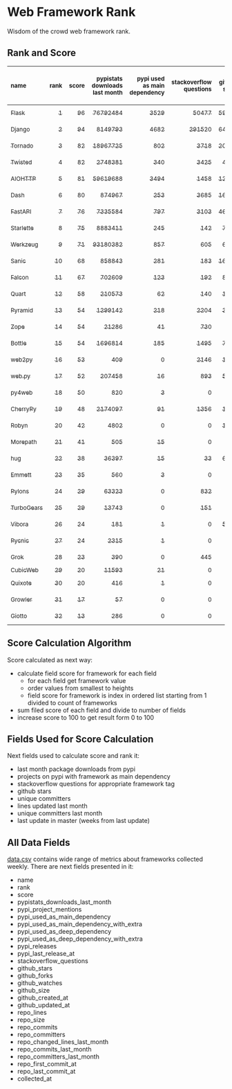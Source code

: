 # Web Framework Rank
Wisdom of the crowd web framework rank.

## Rank and Score
<sub>name</sub> | <sub>rank</sub> | <sub>score</sub> | <sub>pypistats downloads last month</sub> | <sub>pypi used as main dependency</sub> | <sub>stackoverflow questions</sub> | <sub>github stars</sub> | <sub>repo unique committers</sub> | <sub>repo changed lines last month</sub> | <sub>repo unique committers last month</sub> | <sub>repo last commit</sub>
:--- | ---: | ---: | ---: | ---: | ---: | ---: | ---: | ---: | ---: | ---:
[<sub>Flask</sub>](https://github.com/pallets/flask "first commit: 2010-04-06; uses: Werkzeug") | [<sub>1</sub>](# "▲ +1 last week") | [<sub>96</sub>](# "▲ +4 last week") | [<sub>76792484</sub>](# "  #2 in pypistats downloads last month +6.2% last week") | [<sub>3529</sub>](# "  #2 in pypi used as main dependency +0.46% last week") | [<sub>50477</sub>](# "  #2 in stackoverflow questions +0.15% last week") | [<sub>59227</sub>](# "  #2 in github stars +0.11% last week") | [<sub>798</sub>](# "  #2 in repo unique committers +0.5% last week") | [<sub>5851</sub>](# "▲ #4 in repo changed lines last month +100.51% last week") | [<sub>11</sub>](# "▲ #2 in repo unique committers last month +10.0% last week") | [<sub>2022-06-11</sub>](# "▲ #1 in repo last commit 1 week ago")
[<sub>Django</sub>](https://github.com/django/django "first commit: 2005-07-13") | [<sub>2</sub>](# "▼ -1 last week") | [<sub>94</sub>](# "▼ +0 last week") | [<sub>8149793</sub>](# "  #6 in pypistats downloads last month +3.15% last week") | [<sub>4682</sub>](# "  #1 in pypi used as main dependency +0.09% last week") | [<sub>291520</sub>](# "  #1 in stackoverflow questions +0.14% last week") | [<sub>64534</sub>](# "  #1 in github stars +0.15% last week") | [<sub>2701</sub>](# "  #1 in repo unique committers +0.04% last week") | [<sub>4414</sub>](# "▼ #6 in repo changed lines last month -28.53% last week") | [<sub>33</sub>](# "▲ #1 in repo unique committers last month -15.38% last week") | [<sub>2022-06-09</sub>](# "▼ #5 in repo last commit 1 week ago")
[<sub>Tornado</sub>](https://github.com/tornadoweb/tornado "first commit: 2009-09-09") | [<sub>3</sub>](# "  +0 last week") | [<sub>82</sub>](# "  -3 last week") | [<sub>18967725</sub>](# "  #4 in pypistats downloads last month +1.43% last week") | [<sub>802</sub>](# "  #5 in pypi used as main dependency +0.5% last week") | [<sub>3718</sub>](# "  #3 in stackoverflow questions +0.0% last week") | [<sub>20570</sub>](# "  #4 in github stars +0.03% last week") | [<sub>438</sub>](# "  #5 in repo unique committers +0.0% last week") | [<sub>2064</sub>](# "  #7 in repo changed lines last month +47.85% last week") | [<sub>1</sub>](# "▼ #16 in repo unique committers last month +0.0% last week") | [<sub>2022-06-10</sub>](# "▼ #5 in repo last commit 1 week ago")
[<sub>Twisted</sub>](https://github.com/twisted/twisted "first commit: 2001-07-09") | [<sub>4</sub>](# "▲ +3 last week") | [<sub>82</sub>](# "▲ +5 last week") | [<sub>2748381</sub>](# "  #8 in pypistats downloads last month +4.05% last week") | [<sub>340</sub>](# "  #7 in pypi used as main dependency +0.0% last week") | [<sub>3425</sub>](# "  #5 in stackoverflow questions -0.06% last week") | [<sub>4622</sub>](# "  #15 in github stars +0.13% last week") | [<sub>275</sub>](# "  #9 in repo unique committers +0.73% last week") | [<sub>11748</sub>](# "  #3 in repo changed lines last month -22.05% last week") | [<sub>5</sub>](# "  #5 in repo unique committers last month -37.5% last week") | [<sub>2022-06-11</sub>](# "▲ #1 in repo last commit 1 week ago")
[<sub>AIOHTTP</sub>](https://github.com/aio-libs/aiohttp "first commit: 2013-10-01") | [<sub>5</sub>](# "  +0 last week") | [<sub>81</sub>](# "  +0 last week") | [<sub>59619688</sub>](# "  #3 in pypistats downloads last month +2.16% last week") | [<sub>3494</sub>](# "  #3 in pypi used as main dependency +0.46% last week") | [<sub>1458</sub>](# "  #10 in stackoverflow questions +0.28% last week") | [<sub>12505</sub>](# "  #7 in github stars +0.23% last week") | [<sub>665</sub>](# "  #3 in repo unique committers +0.0% last week") | [<sub>49</sub>](# "▲ #15 in repo changed lines last month +6.52% last week") | [<sub>3</sub>](# "▼ #8 in repo unique committers last month -57.14% last week") | [<sub>2022-06-09</sub>](# "▼ #5 in repo last commit 1 week ago")
[<sub>Dash</sub>](https://github.com/plotly/dash "first commit: 2015-04-10") | [<sub>6</sub>](# "  +0 last week") | [<sub>80</sub>](# "  +0 last week") | [<sub>874967</sub>](# "  #12 in pypistats downloads last month +1.13% last week") | [<sub>253</sub>](# "  #9 in pypi used as main dependency +0.8% last week") | [<sub>3685</sub>](# "  #4 in stackoverflow questions +0.79% last week") | [<sub>16620</sub>](# "  #5 in github stars +0.24% last week") | [<sub>142</sub>](# "  #16 in repo unique committers +0.0% last week") | [<sub>54096</sub>](# "  #2 in repo changed lines last month -78.57% last week") | [<sub>11</sub>](# "▲ #2 in repo unique committers last month -15.38% last week") | [<sub>2022-06-10</sub>](# "▼ #5 in repo last commit 1 week ago")
[<sub>FastAPI</sub>](https://github.com/tiangolo/fastapi "first commit: 2018-12-05; uses: Starlette") | [<sub>7</sub>](# "▼ -3 last week") | [<sub>76</sub>](# "▼ -6 last week") | [<sub>7335584</sub>](# "  #7 in pypistats downloads last month +4.15% last week") | [<sub>797</sub>](# "  #6 in pypi used as main dependency +0.89% last week") | [<sub>3103</sub>](# "  #6 in stackoverflow questions +1.14% last week") | [<sub>46119</sub>](# "  #3 in github stars +0.55% last week") | [<sub>329</sub>](# "  #8 in repo unique committers +0.0% last week") | [<sub>1809</sub>](# "▼ #8 in repo changed lines last month -58.92% last week") | [<sub>2</sub>](# "▼ #11 in repo unique committers last month -95.12% last week") | [<sub>2022-05-14</sub>](# "▼ #17 in repo last commit 5 weeks ago")
[<sub>Starlette</sub>](https://github.com/encode/starlette "first commit: 2018-06-25; used by: FastAPI") | [<sub>8</sub>](# "▲ +1 last week") | [<sub>75</sub>](# "▲ +2 last week") | [<sub>8883411</sub>](# "  #5 in pypistats downloads last month +4.74% last week") | [<sub>245</sub>](# "  #10 in pypi used as main dependency +0.82% last week") | [<sub>142</sub>](# "▲ #20 in stackoverflow questions +0.71% last week") | [<sub>7050</sub>](# "  #10 in github stars +0.3% last week") | [<sub>213</sub>](# "  #12 in repo unique committers +0.47% last week") | [<sub>750</sub>](# "▲ #9 in repo changed lines last month +12.44% last week") | [<sub>8</sub>](# "▲ #4 in repo unique committers last month +14.29% last week") | [<sub>2022-06-11</sub>](# "  #1 in repo last commit 1 week ago")
[<sub>Werkzeug</sub>](https://github.com/pallets/werkzeug "first commit: 2007-05-04; used by: Flask and Quart") | [<sub>9</sub>](# "▼ -1 last week") | [<sub>71</sub>](# "▼ -3 last week") | [<sub>93180382</sub>](# "  #1 in pypistats downloads last month +5.47% last week") | [<sub>857</sub>](# "  #4 in pypi used as main dependency +0.35% last week") | [<sub>605</sub>](# "  #15 in stackoverflow questions +0.0% last week") | [<sub>6096</sub>](# "  #12 in github stars +0.11% last week") | [<sub>462</sub>](# "  #4 in repo unique committers +0.0% last week") | [<sub>4</sub>](# "▼ #19 in repo changed lines last month +0.0% last week") | [<sub>2</sub>](# "▲ #11 in repo unique committers last month +0.0% last week") | [<sub>2022-06-01</sub>](# "▼ #11 in repo last commit 2 weeks ago")
[<sub>Sanic</sub>](https://github.com/sanic-org/sanic "first commit: 2016-05-26") | [<sub>10</sub>](# "  +0 last week") | [<sub>68</sub>](# "  -1 last week") | [<sub>858843</sub>](# "  #13 in pypistats downloads last month +3.81% last week") | [<sub>281</sub>](# "  #8 in pypi used as main dependency +0.72% last week") | [<sub>183</sub>](# "  #18 in stackoverflow questions +0.0% last week") | [<sub>16169</sub>](# "  #6 in github stars +0.09% last week") | [<sub>351</sub>](# "  #7 in repo unique committers +0.0% last week") | [<sub>62</sub>](# "▼ #14 in repo changed lines last month -69.76% last week") | [<sub>3</sub>](# "  #8 in repo unique committers last month -40.0% last week") | [<sub>2022-05-26</sub>](# "▼ #16 in repo last commit 3 weeks ago")
[<sub>Falcon</sub>](https://github.com/falconry/falcon "first commit: 2012-12-06; used by: hug") | [<sub>11</sub>](# "  +0 last week") | [<sub>67</sub>](# "  +0 last week") | [<sub>702609</sub>](# "  #14 in pypistats downloads last month -1.84% last week") | [<sub>123</sub>](# "  #13 in pypi used as main dependency +0.0% last week") | [<sub>192</sub>](# "  #17 in stackoverflow questions +0.0% last week") | [<sub>8791</sub>](# "  #8 in github stars +0.09% last week") | [<sub>196</sub>](# "  #13 in repo unique committers +0.0% last week") | [<sub>725</sub>](# "▼ #10 in repo changed lines last month +0.0% last week") | [<sub>5</sub>](# "▲ #5 in repo unique committers last month +0.0% last week") | [<sub>2022-06-01</sub>](# "▼ #11 in repo last commit 2 weeks ago")
[<sub>Quart</sub>](https://gitlab.com/pgjones/quart "first commit: 2017-05-14; uses: Werkzeug") | [<sub>12</sub>](# "▲ +9 last week") | [<sub>58</sub>](# "▲ +17 last week") | [<sub>210573</sub>](# "  #15 in pypistats downloads last month +1.05% last week") | [<sub>62</sub>](# "  #15 in pypi used as main dependency +0.0% last week") | [<sub>140</sub>](# "▼ #21 in stackoverflow questions -1.41% last week") | [<sub>1063</sub>](# "  #20 in github stars +0.28% last week") | [<sub>69</sub>](# "  #19 in repo unique committers +1.47% last week") | [<sub>4561</sub>](# "▲ #5 in repo changed lines last month +100% last week") | [<sub>2</sub>](# "▲ #11 in repo unique committers last month +100% last week") | [<sub>2022-06-10</sub>](# "▲ #5 in repo last commit 1 week ago")
[<sub>Pyramid</sub>](https://github.com/Pylons/pyramid "first commit: 2008-07-04; used by: CubicWeb") | [<sub>13</sub>](# "▲ +1 last week") | [<sub>54</sub>](# "▲ -1 last week") | [<sub>1299142</sub>](# "  #11 in pypistats downloads last month +0.06% last week") | [<sub>218</sub>](# "  #11 in pypi used as main dependency +0.0% last week") | [<sub>2204</sub>](# "  #7 in stackoverflow questions +0.0% last week") | [<sub>3665</sub>](# "  #16 in github stars +0.03% last week") | [<sub>358</sub>](# "  #6 in repo unique committers +0.0% last week") | [<sub>0</sub>](# "▼ #20 in repo changed lines last month +100% last week") | [<sub>0</sub>](# "▼ #20 in repo unique committers last month +100% last week") | [<sub>2022-03-13</sub>](# "  #21 in repo last commit 13 weeks ago")
[<sub>Zope</sub>](https://github.com/zopefoundation/Zope "first commit: 1996-06-17") | [<sub>14</sub>](# "▼ -2 last week") | [<sub>54</sub>](# "▼ -2 last week") | [<sub>21286</sub>](# "▲ #19 in pypistats downloads last month +1.84% last week") | [<sub>41</sub>](# "  #16 in pypi used as main dependency +0.0% last week") | [<sub>730</sub>](# "  #14 in stackoverflow questions +0.0% last week") | [<sub>291</sub>](# "  #25 in github stars +0.69% last week") | [<sub>172</sub>](# "  #14 in repo unique committers +0.0% last week") | [<sub>44</sub>](# "▼ #17 in repo changed lines last month -13.73% last week") | [<sub>4</sub>](# "▲ #7 in repo unique committers last month -20.0% last week") | [<sub>2022-05-31</sub>](# "▼ #11 in repo last commit 2 weeks ago")
[<sub>Bottle</sub>](https://github.com/bottlepy/bottle "first commit: 2009-06-30") | [<sub>15</sub>](# "  +0 last week") | [<sub>54</sub>](# "  +0 last week") | [<sub>1696814</sub>](# "  #10 in pypistats downloads last month +4.01% last week") | [<sub>185</sub>](# "  #12 in pypi used as main dependency +0.0% last week") | [<sub>1495</sub>](# "  #9 in stackoverflow questions +0.07% last week") | [<sub>7631</sub>](# "  #9 in github stars +0.0% last week") | [<sub>226</sub>](# "  #11 in repo unique committers +0.0% last week") | [<sub>0</sub>](# "▼ #20 in repo changed lines last month +100% last week") | [<sub>0</sub>](# "▼ #20 in repo unique committers last month +100% last week") | [<sub>2022-03-01</sub>](# "  #23 in repo last commit 15 weeks ago")
[<sub>web2py</sub>](https://github.com/web2py/web2py "first commit: 2011-11-23") | [<sub>16</sub>](# "▼ -3 last week") | [<sub>53</sub>](# "▼ -3 last week") | [<sub>409</sub>](# "  #28 in pypistats downloads last month -2.85% last week") | [<sub>0</sub>](# "  #26 in pypi used as main dependency +100% last week") | [<sub>2146</sub>](# "  #8 in stackoverflow questions +0.05% last week") | [<sub>1998</sub>](# "  #17 in github stars +0.05% last week") | [<sub>271</sub>](# "  #10 in repo unique committers +0.0% last week") | [<sub>408</sub>](# "▼ #12 in repo changed lines last month +0.0% last week") | [<sub>1</sub>](# "▼ #16 in repo unique committers last month +0.0% last week") | [<sub>2022-06-04</sub>](# "▼ #5 in repo last commit 2 weeks ago")
[<sub>web.py</sub>](https://github.com/webpy/webpy "first commit: 1970-01-01") | [<sub>17</sub>](# "▼ -1 last week") | [<sub>52</sub>](# "▼ -1 last week") | [<sub>207458</sub>](# "  #16 in pypistats downloads last month +1.98% last week") | [<sub>16</sub>](# "  #18 in pypi used as main dependency +0.0% last week") | [<sub>893</sub>](# "  #12 in stackoverflow questions +0.0% last week") | [<sub>5700</sub>](# "  #14 in github stars +0.04% last week") | [<sub>93</sub>](# "  #18 in repo unique committers +0.0% last week") | [<sub>23</sub>](# "▼ #18 in repo changed lines last month +0.0% last week") | [<sub>1</sub>](# "▼ #16 in repo unique committers last month +0.0% last week") | [<sub>2022-05-19</sub>](# "▼ #17 in repo last commit 4 weeks ago")
[<sub>py4web</sub>](https://github.com/web2py/py4web "first commit: 2019-03-25") | [<sub>18</sub>](# "  +0 last week") | [<sub>50</sub>](# "  +4 last week") | [<sub>820</sub>](# "  #24 in pypistats downloads last month +7.61% last week") | [<sub>3</sub>](# "  #21 in pypi used as main dependency +0.0% last week") | [<sub>0</sub>](# "  #23 in stackoverflow questions +100% last week") | [<sub>178</sub>](# "  #27 in github stars +0.0% last week") | [<sub>60</sub>](# "  #20 in repo unique committers +0.0% last week") | [<sub>356459</sub>](# "  #1 in repo changed lines last month +3.3% last week") | [<sub>2</sub>](# "▲ #11 in repo unique committers last month +100.0% last week") | [<sub>2022-06-11</sub>](# "▲ #1 in repo last commit 1 week ago")
[<sub>CherryPy</sub>](https://github.com/cherrypy/cherrypy "first commit: 2004-11-20") | [<sub>19</sub>](# "▼ -2 last week") | [<sub>48</sub>](# "▼ -1 last week") | [<sub>2174097</sub>](# "  #9 in pypistats downloads last month +0.37% last week") | [<sub>91</sub>](# "  #14 in pypi used as main dependency +0.0% last week") | [<sub>1356</sub>](# "  #11 in stackoverflow questions +0.0% last week") | [<sub>1551</sub>](# "  #18 in github stars +0.0% last week") | [<sub>145</sub>](# "  #15 in repo unique committers +0.0% last week") | [<sub>0</sub>](# "▼ #20 in repo changed lines last month +100% last week") | [<sub>0</sub>](# "▼ #20 in repo unique committers last month +100% last week") | [<sub>2022-03-13</sub>](# "  #21 in repo last commit 13 weeks ago")
[<sub>Robyn</sub>](https://github.com/sansyrox/robyn "first commit: 2021-05-22") | [<sub>20</sub>](# "▼ -1 last week") | [<sub>42</sub>](# "▼ -2 last week") | [<sub>4802</sub>](# "  #22 in pypistats downloads last month -14.68% last week") | [<sub>0</sub>](# "  #26 in pypi used as main dependency +100% last week") | [<sub>0</sub>](# "  #23 in stackoverflow questions +100% last week") | [<sub>1388</sub>](# "  #19 in github stars +0.36% last week") | [<sub>15</sub>](# "  #27 in repo unique committers +0.0% last week") | [<sub>435</sub>](# "▼ #11 in repo changed lines last month -63.84% last week") | [<sub>3</sub>](# "▲ #8 in repo unique committers last month +0.0% last week") | [<sub>2022-05-30</sub>](# "▼ #11 in repo last commit 2 weeks ago")
[<sub>Morepath</sub>](https://github.com/morepath/morepath "first commit: 2013-07-17") | [<sub>21</sub>](# "▼ -1 last week") | [<sub>41</sub>](# "▼ -2 last week") | [<sub>505</sub>](# "  #26 in pypistats downloads last month -10.14% last week") | [<sub>15</sub>](# "  #19 in pypi used as main dependency +0.0% last week") | [<sub>0</sub>](# "  #23 in stackoverflow questions +100% last week") | [<sub>394</sub>](# "  #24 in github stars +0.0% last week") | [<sub>28</sub>](# "  #24 in repo unique committers +0.0% last week") | [<sub>111</sub>](# "  #13 in repo changed lines last month +0.0% last week") | [<sub>2</sub>](# "▲ #11 in repo unique committers last month +0.0% last week") | [<sub>2022-05-29</sub>](# "▼ #11 in repo last commit 2 weeks ago")
[<sub>hug</sub>](https://github.com/hugapi/hug "first commit: 2015-07-17; uses: Falcon") | [<sub>22</sub>](# "  +0 last week") | [<sub>38</sub>](# "  +0 last week") | [<sub>36397</sub>](# "  #18 in pypistats downloads last month +1.58% last week") | [<sub>15</sub>](# "  #19 in pypi used as main dependency +0.0% last week") | [<sub>33</sub>](# "  #22 in stackoverflow questions +0.0% last week") | [<sub>6622</sub>](# "  #11 in github stars +0.03% last week") | [<sub>123</sub>](# "  #17 in repo unique committers +0.0% last week") | [<sub>0</sub>](# "▼ #20 in repo changed lines last month +100% last week") | [<sub>0</sub>](# "▼ #20 in repo unique committers last month +100% last week") | [<sub>2020-08-10</sub>](# "  #27 in repo last commit 96 weeks ago")
[<sub>Emmett</sub>](https://github.com/emmett-framework/emmett "first commit: 2014-10-22") | [<sub>23</sub>](# "  +0 last week") | [<sub>35</sub>](# "  -2 last week") | [<sub>560</sub>](# "  #25 in pypistats downloads last month -14.37% last week") | [<sub>3</sub>](# "  #21 in pypi used as main dependency +0.0% last week") | [<sub>0</sub>](# "  #23 in stackoverflow questions +100% last week") | [<sub>763</sub>](# "  #22 in github stars +0.0% last week") | [<sub>22</sub>](# "  #26 in repo unique committers +0.0% last week") | [<sub>47</sub>](# "▼ #16 in repo changed lines last month +0.0% last week") | [<sub>1</sub>](# "▼ #16 in repo unique committers last month +0.0% last week") | [<sub>2022-05-20</sub>](# "▼ #17 in repo last commit 4 weeks ago")
[<sub>Pylons</sub>](https://github.com/Pylons/pylons "first commit: 2006-02-18") | [<sub>24</sub>](# "  +0 last week") | [<sub>29</sub>](# "  -1 last week") | [<sub>63323</sub>](# "  #17 in pypistats downloads last month +1.12% last week") | [<sub>0</sub>](# "  #26 in pypi used as main dependency +100% last week") | [<sub>832</sub>](# "  #13 in stackoverflow questions +0.0% last week") | [<sub>218</sub>](# "  #26 in github stars +0.0% last week") | [<sub>36</sub>](# "  #22 in repo unique committers +0.0% last week") | [<sub>0</sub>](# "▼ #20 in repo changed lines last month +100% last week") | [<sub>0</sub>](# "▼ #20 in repo unique committers last month +100% last week") | [<sub>2018-01-12</sub>](# "  #30 in repo last commit 231 weeks ago")
[<sub>TurboGears</sub>](https://github.com/TurboGears/tg2 "first commit: 2007-06-27") | [<sub>25</sub>](# "  +0 last week") | [<sub>29</sub>](# "  +0 last week") | [<sub>13743</sub>](# "▲ #20 in pypistats downloads last month +12.66% last week") | [<sub>0</sub>](# "  #26 in pypi used as main dependency +100% last week") | [<sub>151</sub>](# "  #19 in stackoverflow questions +0.0% last week") | [<sub>777</sub>](# "  #21 in github stars +0.0% last week") | [<sub>35</sub>](# "  #23 in repo unique committers +0.0% last week") | [<sub>0</sub>](# "▼ #20 in repo changed lines last month +100% last week") | [<sub>0</sub>](# "▼ #20 in repo unique committers last month +100% last week") | [<sub>2021-05-26</sub>](# "  #25 in repo last commit 55 weeks ago")
[<sub>Vibora</sub>](https://github.com/vibora-io/vibora "first commit: 2018-06-13") | [<sub>26</sub>](# "  +0 last week") | [<sub>24</sub>](# "  -1 last week") | [<sub>181</sub>](# "  #31 in pypistats downloads last month +2.26% last week") | [<sub>1</sub>](# "  #23 in pypi used as main dependency +0.0% last week") | [<sub>0</sub>](# "  #23 in stackoverflow questions +100% last week") | [<sub>5729</sub>](# "  #13 in github stars +0.0% last week") | [<sub>27</sub>](# "  #25 in repo unique committers +0.0% last week") | [<sub>0</sub>](# "▼ #20 in repo changed lines last month +100% last week") | [<sub>0</sub>](# "▼ #20 in repo unique committers last month +100% last week") | [<sub>2019-02-11</sub>](# "  #29 in repo last commit 174 weeks ago")
[<sub>Pycnic</sub>](https://github.com/nullism/pycnic "first commit: 2015-11-04") | [<sub>27</sub>](# "▲ +1 last week") | [<sub>24</sub>](# "▲ +0 last week") | [<sub>2315</sub>](# "  #23 in pypistats downloads last month -9.75% last week") | [<sub>1</sub>](# "  #23 in pypi used as main dependency +0.0% last week") | [<sub>0</sub>](# "  #23 in stackoverflow questions +100% last week") | [<sub>155</sub>](# "  #28 in github stars +0.0% last week") | [<sub>11</sub>](# "  #28 in repo unique committers +0.0% last week") | [<sub>0</sub>](# "▼ #20 in repo changed lines last month +100% last week") | [<sub>0</sub>](# "▼ #20 in repo unique committers last month +100% last week") | [<sub>2022-04-05</sub>](# "  #20 in repo last commit 10 weeks ago")
[<sub>Grok</sub>](https://github.com/zopefoundation/grok "first commit: 2006-10-14") | [<sub>28</sub>](# "▼ -1 last week") | [<sub>23</sub>](# "▼ -2 last week") | [<sub>390</sub>](# "▼ #29 in pypistats downloads last month -12.16% last week") | [<sub>0</sub>](# "  #26 in pypi used as main dependency +100% last week") | [<sub>445</sub>](# "  #16 in stackoverflow questions +0.0% last week") | [<sub>20</sub>](# "  #31 in github stars +0.0% last week") | [<sub>40</sub>](# "  #21 in repo unique committers +0.0% last week") | [<sub>0</sub>](# "▼ #20 in repo changed lines last month +100% last week") | [<sub>0</sub>](# "▼ #20 in repo unique committers last month +100% last week") | [<sub>2020-09-02</sub>](# "  #26 in repo last commit 93 weeks ago")
[<sub>CubicWeb</sub>](https://forge.extranet.logilab.fr/cubicweb/cubicweb "uses: Pyramid") | [<sub>29</sub>](# "  +0 last week") | [<sub>20</sub>](# "  -1 last week") | [<sub>11593</sub>](# "▼ #21 in pypistats downloads last month -59.41% last week") | [<sub>21</sub>](# "  #17 in pypi used as main dependency +0.0% last week") | [<sub>0</sub>](# "  #23 in stackoverflow questions +100% last week") | [<sub>0</sub>](# "  #32 in github stars +100% last week") | [<sub>0</sub>](# "  #32 in repo unique committers +100% last week") | [<sub>0</sub>](# "▼ #20 in repo changed lines last month +100% last week") | [<sub>0</sub>](# "▼ #20 in repo unique committers last month +100% last week") | [<sub></sub>](# "  #31 in repo last commit")
[<sub>Quixote</sub>](https://github.com/nascheme/quixote "first commit: 2006-03-16") | [<sub>30</sub>](# "  +0 last week") | [<sub>20</sub>](# "  +0 last week") | [<sub>416</sub>](# "▲ #27 in pypistats downloads last month +16.85% last week") | [<sub>1</sub>](# "  #23 in pypi used as main dependency +0.0% last week") | [<sub>0</sub>](# "  #23 in stackoverflow questions +100% last week") | [<sub>81</sub>](# "  #29 in github stars +0.0% last week") | [<sub>6</sub>](# "  #29 in repo unique committers +0.0% last week") | [<sub>0</sub>](# "▼ #20 in repo changed lines last month +100% last week") | [<sub>0</sub>](# "▼ #20 in repo unique committers last month +100% last week") | [<sub>2022-02-15</sub>](# "  #24 in repo last commit 17 weeks ago")
[<sub>Growler</sub>](https://github.com/pyGrowler/Growler "first commit: 2014-08-17") | [<sub>31</sub>](# "  +0 last week") | [<sub>17</sub>](# "  +0 last week") | [<sub>57</sub>](# "  #32 in pypistats downloads last month -22.97% last week") | [<sub>0</sub>](# "  #26 in pypi used as main dependency +100% last week") | [<sub>0</sub>](# "  #23 in stackoverflow questions +100% last week") | [<sub>688</sub>](# "  #23 in github stars +0.0% last week") | [<sub>6</sub>](# "  #29 in repo unique committers +0.0% last week") | [<sub>0</sub>](# "▼ #20 in repo changed lines last month +100% last week") | [<sub>0</sub>](# "▼ #20 in repo unique committers last month +100% last week") | [<sub>2020-03-08</sub>](# "  #28 in repo last commit 118 weeks ago")
[<sub>Giotto</sub>](https://github.com/priestc/giotto "first commit: 2012-02-26") | [<sub>32</sub>](# "  +0 last week") | [<sub>13</sub>](# "  +0 last week") | [<sub>286</sub>](# "  #30 in pypistats downloads last month +13.49% last week") | [<sub>0</sub>](# "  #26 in pypi used as main dependency +100% last week") | [<sub>0</sub>](# "  #23 in stackoverflow questions +100% last week") | [<sub>56</sub>](# "  #30 in github stars +0.0% last week") | [<sub>3</sub>](# "  #31 in repo unique committers +0.0% last week") | [<sub>0</sub>](# "▼ #20 in repo changed lines last month +100% last week") | [<sub>0</sub>](# "▼ #20 in repo unique committers last month +100% last week") | [<sub>2013-10-07</sub>](# "  #31 in repo last commit 453 weeks ago")

## Score Calculation Algorithm
Score calculated as next way:
- calculate field score for framework for each field
  - for each field get framework value
  - order values from smallest to heights
  - field score for framework is index in ordered list starting from 1 divided to count of frameworks
- sum filed score of each field and divide to number of fields
- increase score to 100 to get result form 0 to 100

## Fields Used for Score Calculation
Next fields used to calculate score and rank it:
- last month package downloads from pypi
- projects on pypi with framework as main dependency
- stackoverflow questions for appropriate framework tag
- github stars
- unique committers
- lines updated last month
- unique committers last month
- last update in master (weeks from last update)

## All Data Fields
[data.csv](data.csv) contains wide range of metrics about frameworks collected weekly.
There are next fields presented in it: 

- name
- rank
- score
- pypistats_downloads_last_month
- pypi_project_mentions
- pypi_used_as_main_dependency
- pypi_used_as_main_dependency_with_extra
- pypi_used_as_deep_dependency
- pypi_used_as_deep_dependency_with_extra
- pypi_releases
- pypi_last_release_at
- stackoverflow_questions
- github_stars
- github_forks
- github_watches
- github_size
- github_created_at
- github_updated_at
- repo_lines
- repo_size
- repo_commits
- repo_committers
- repo_changed_lines_last_month
- repo_commits_last_month
- repo_committers_last_month
- repo_first_commit_at
- repo_last_commit_at
- collected_at
